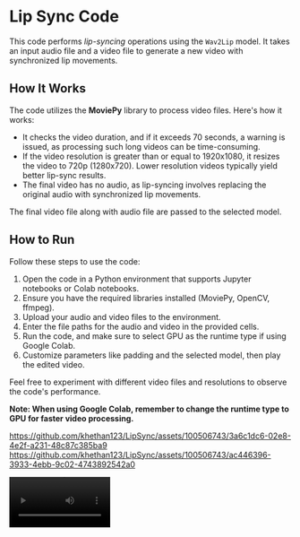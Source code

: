 # Lip Sync Code

This code performs *lip-syncing* operations using the `Wav2Lip` model. It takes an input audio file and a video file to generate a new video with synchronized lip movements.

## How It Works

The code utilizes the **MoviePy** library to process video files. Here's how it works:
- It checks the video duration, and if it exceeds 70 seconds, a warning is issued, as processing such long videos can be time-consuming.
- If the video resolution is greater than or equal to 1920x1080, it resizes the video to 720p (1280x720). Lower resolution videos typically yield better lip-sync results.
- The final video has no audio, as lip-syncing involves replacing the original audio with synchronized lip movements.

The final video file along with audio file are passed to the selected model.

## How to Run

Follow these steps to use the code:
1. Open the code in a Python environment that supports Jupyter notebooks or Colab notebooks.
2. Ensure you have the required libraries installed (MoviePy, OpenCV, ffmpeg).
3. Upload your audio and video files to the environment.
4. Enter the file paths for the audio and video in the provided cells.
5. Run the code, and make sure to select GPU as the runtime type if using Google Colab.
6. Customize parameters like padding and the selected model, then play the edited video.

Feel free to experiment with different video files and resolutions to observe the code's performance.

**Note: When using Google Colab, remember to change the runtime type to GPU for faster video processing.**

https://github.com/khethan123/LipSync/assets/100506743/3a6c1dc6-02e8-4e2f-a231-48c87c385ba9
https://github.com/khethan123/LipSync/assets/100506743/ac446396-3933-4ebb-9c02-4743892542a0

<video src='https://github.com/khethan123/LipSync/assets/100506743/3a6c1dc6-02e8-4e2f-a231-48c87c385ba9' width=180/> | <video src='https://github.com/khethan123/LipSync/assets/100506743/ac446396-3933-4ebb-9c02-4743892542a0' width=180/>
